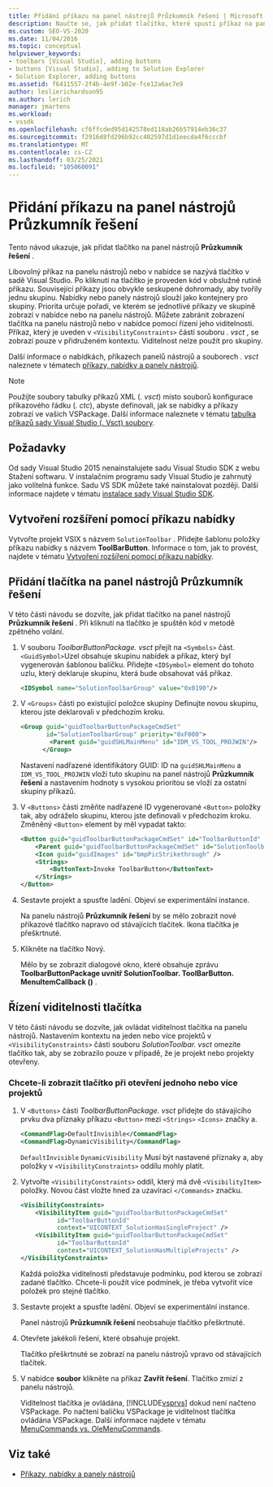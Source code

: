 ```yaml
---
title: Přidání příkazu na panel nástrojů Průzkumník řešení | Microsoft Docs
description: Naučte se, jak přidat tlačítko, které spustí příkaz na panelu nástrojů Průzkumník řešení v sadě Visual Studio.
ms.custom: SEO-VS-2020
ms.date: 11/04/2016
ms.topic: conceptual
helpviewer_keywords:
- toolbars [Visual Studio], adding buttons
- buttons [Visual Studio], adding to Solution Explorer
- Solution Explorer, adding buttons
ms.assetid: f6411557-2f4b-4e9f-b02e-fce12a6ac7e9
author: leslierichardson95
ms.author: lerich
manager: jmartens
ms.workload:
- vssdk
ms.openlocfilehash: cf6ffcded95d142578ed118ab26b57914eb36c37
ms.sourcegitcommit: f2916d8fd296b92cc402597d1d1eecda4f6cccbf
ms.translationtype: MT
ms.contentlocale: cs-CZ
ms.lasthandoff: 03/25/2021
ms.locfileid: "105060091"
---
```

# <a name="add-a-command-to-the-solution-explorer-toolbar"></a>Přidání příkazu na panel nástrojů Průzkumník řešení
Tento návod ukazuje, jak přidat tlačítko na panel nástrojů **Průzkumník řešení** .

 Libovolný příkaz na panelu nástrojů nebo v nabídce se nazývá tlačítko v sadě Visual Studio. Po kliknutí na tlačítko je proveden kód v obslužné rutině příkazu. Související příkazy jsou obvykle seskupené dohromady, aby tvořily jednu skupinu. Nabídky nebo panely nástrojů slouží jako kontejnery pro skupiny. Priorita určuje pořadí, ve kterém se jednotlivé příkazy ve skupině zobrazí v nabídce nebo na panelu nástrojů. Můžete zabránit zobrazení tlačítka na panelu nástrojů nebo v nabídce pomocí řízení jeho viditelnosti. Příkaz, který je uveden v `<VisibilityConstraints>` části souboru *. vsct* , se zobrazí pouze v přidruženém kontextu. Viditelnost nelze použít pro skupiny.

 Další informace o nabídkách, příkazech panelů nástrojů a souborech *. vsct* naleznete v tématech [příkazy, nabídky a panely nástrojů](../extensibility/internals/commands-menus-and-toolbars.md).

> [!NOTE]
> Použijte soubory tabulky příkazů XML (*. vsct*) místo souborů konfigurace příkazového řádku (*. ctc*), abyste definovali, jak se nabídky a příkazy zobrazí ve vašich VSPackage. Další informace naleznete v tématu [tabulka příkazů sady Visual Studio (. Vsct) soubory](../extensibility/internals/visual-studio-command-table-dot-vsct-files.md).

## <a name="prerequisites"></a>Požadavky
 Od sady Visual Studio 2015 nenainstalujete sadu Visual Studio SDK z webu Stažení softwaru. V instalačním programu sady Visual Studio je zahrnutý jako volitelná funkce. Sadu VS SDK můžete také nainstalovat později. Další informace najdete v tématu [instalace sady Visual Studio SDK](../extensibility/installing-the-visual-studio-sdk.md).

## <a name="create-an-extension-with-a-menu-command"></a>Vytvoření rozšíření pomocí příkazu nabídky
 Vytvořte projekt VSIX s názvem `SolutionToolbar` . Přidejte šablonu položky příkazu nabídky s názvem **ToolBarButton**. Informace o tom, jak to provést, najdete v tématu [Vytvoření rozšíření pomocí příkazu nabídky](../extensibility/creating-an-extension-with-a-menu-command.md).

## <a name="add-a-button-to-the-solution-explorer-toolbar"></a>Přidání tlačítka na panel nástrojů Průzkumník řešení
 V této části návodu se dozvíte, jak přidat tlačítko na panel nástrojů **Průzkumník řešení** . Při kliknutí na tlačítko je spuštěn kód v metodě zpětného volání.

1. V souboru *ToolbarButtonPackage. vsct* přejít na  `<Symbols>` část. `<GuidSymbol>`Uzel obsahuje skupinu nabídek a příkaz, který byl vygenerován šablonou balíčku. Přidejte `<IDSymbol>` element do tohoto uzlu, který deklaruje skupinu, která bude obsahovat váš příkaz.

    ```xml
    <IDSymbol name="SolutionToolbarGroup" value="0x0190"/>
    ```

2. V `<Groups>` části po existující položce skupiny Definujte novou skupinu, kterou jste deklarovali v předchozím kroku.

    ```xml
    <Group guid="guidToolbarButtonPackageCmdSet"
           id="SolutionToolbarGroup" priority="0xF000">
            <Parent guid="guidSHLMainMenu" id="IDM_VS_TOOL_PROJWIN"/>
          </Group>
    ```

     Nastavení nadřazené identifikátory GUID: ID na `guidSHLMainMenu` a `IDM_VS_TOOL_PROJWIN` vloží tuto skupinu na panel nástrojů **Průzkumník řešení** a nastavením hodnoty s vysokou prioritou se vloží za ostatní skupiny příkazů.

3. V `<Buttons>` části změňte nadřazené ID vygenerované `<Button>` položky tak, aby odráželo skupinu, kterou jste definovali v předchozím kroku. Změněný `<Button>` element by měl vypadat takto:

    ```xml
    <Button guid="guidToolbarButtonPackageCmdSet" id="ToolbarButtonId" priority="0x0100" type="Button">
        <Parent guid="guidToolbarButtonPackageCmdSet" id="SolutionToolbarGroup" />
        <Icon guid="guidImages" id="bmpPicStrikethrough" />
        <Strings>
            <ButtonText>Invoke ToolbarButton</ButtonText>
        </Strings>
    </Button>
    ```

4. Sestavte projekt a spusťte ladění. Objeví se experimentální instance.

     Na panelu nástrojů **Průzkumník řešení** by se mělo zobrazit nové příkazové tlačítko napravo od stávajících tlačítek. Ikona tlačítka je přeškrtnuté.

5. Klikněte na tlačítko Nový.

     Mělo by se zobrazit dialogové okno, které obsahuje zprávu **ToolbarButtonPackage uvnitř SolutionToolbar. ToolBarButton. MenuItemCallback ()** .

## <a name="control-the-visibility-of-a-button"></a>Řízení viditelnosti tlačítka
 V této části návodu se dozvíte, jak ovládat viditelnost tlačítka na panelu nástrojů. Nastavením kontextu na jeden nebo více projektů v `<VisibilityConstraints>` části souboru *SolutionToolbar. vsct* omezíte tlačítko tak, aby se zobrazilo pouze v případě, že je projekt nebo projekty otevřeny.

### <a name="to-display-a-button-when-one-or-more-projects-are-open"></a>Chcete-li zobrazit tlačítko při otevření jednoho nebo více projektů

1. V `<Buttons>` části *ToolbarButtonPackage. vsct* přidejte do stávajícího prvku dva příznaky příkazu `<Button>` mezi `<Strings>` `<Icons>` značky a.

   ```xml
   <CommandFlag>DefaultInvisible</CommandFlag>
   <CommandFlag>DynamicVisibility</CommandFlag>
   ```

    `DefaultInvisible` `DynamicVisibility` Musí být nastavené příznaky a, aby položky v `<VisibilityConstraints>` oddílu mohly platit.

2. Vytvořte `<VisibilityConstraints>` oddíl, který má dvě `<VisibilityItem>` položky. Novou část vložte hned za uzavírací `</Commands>` značku.

   ```xml
   <VisibilityConstraints>
       <VisibilityItem guid="guidToolbarButtonPackageCmdSet"
             id="ToolbarButtonId"
             context="UICONTEXT_SolutionHasSingleProject" />
       <VisibilityItem guid="guidToolbarButtonPackageCmdSet"
             id="ToolbarButtonId"
             context="UICONTEXT_SolutionHasMultipleProjects" />
   </VisibilityConstraints>
   ```

    Každá položka viditelnosti představuje podmínku, pod kterou se zobrazí zadané tlačítko. Chcete-li použít více podmínek, je třeba vytvořit více položek pro stejné tlačítko.

3. Sestavte projekt a spusťte ladění. Objeví se experimentální instance.

    Panel nástrojů **Průzkumník řešení** neobsahuje tlačítko přeškrtnuté.

4. Otevřete jakékoli řešení, které obsahuje projekt.

    Tlačítko přeškrtnuté se zobrazí na panelu nástrojů vpravo od stávajících tlačítek.

5. V nabídce **soubor** klikněte na příkaz **Zavřít řešení**. Tlačítko zmizí z panelu nástrojů.

   Viditelnost tlačítka je ovládána, [!INCLUDE[vsprvs](../code-quality/includes/vsprvs_md.md)] dokud není načteno VSPackage. Po načtení balíčku VSPackage je viditelnost tlačítka ovládána VSPackage.  Další informace najdete v tématu [MenuCommands vs. OleMenuCommands](/previous-versions/visualstudio/visual-studio-2015/misc/menucommands-vs-olemenucommands?preserve-view=true&view=vs-2015).

## <a name="see-also"></a>Viz také
- [Příkazy, nabídky a panely nástrojů](../extensibility/internals/commands-menus-and-toolbars.md)
